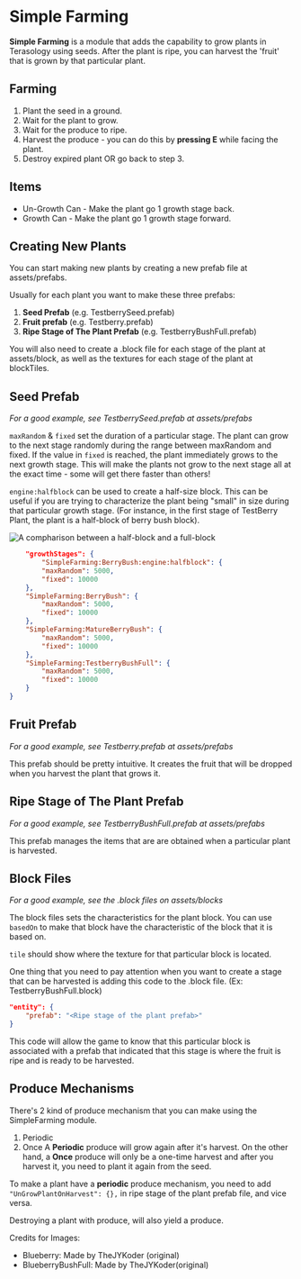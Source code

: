 Simple Farming
==============
**Simple Farming** is a module that adds the capability to grow plants in Terasology using seeds. After the plant is ripe, you can harvest the 'fruit' that is grown by that particular plant.

Farming
-------
1. Plant the seed in a ground.
2. Wait for the plant to grow.
3. Wait for the produce to ripe.
4. Harvest the produce - you can do this by **pressing E** while facing the plant.
5. Destroy expired plant OR go back to step 3.

Items
-----
 - Un-Growth Can - Make the plant go 1 growth stage back.
 - Growth Can - Make the plant go 1 growth stage forward.

Creating New Plants
-----------------
You can start making new plants by creating a new prefab file at assets/prefabs.

Usually for each plant you want to make these three prefabs:  
1. **Seed Prefab** (e.g. TestberrySeed.prefab)  
2. **Fruit prefab** (e.g. Testberry.prefab)  
3. **Ripe Stage of The Plant Prefab** (e.g. TestberryBushFull.prefab)

You will also need to create a .block file for each stage of the plant at assets/block, as well as the textures for each stage of the plant at blockTiles.

Seed Prefab
-----------
*For a good example, see TestberrySeed.prefab at assets/prefabs*

`maxRandom` & `fixed` set the duration of a particular stage. The plant can grow to the next stage randomly during the range between maxRandom and fixed. If the value in `fixed` is reached, the plant immediately grows to the next growth stage. This will make the plants not grow to the next stage all at the exact time - some will get there faster than others!

`engine:halfblock` can be used to create a half-size block. This can be useful if you are trying to characterize the plant being "small" in size during that particular growth stage. (For instance, in the first stage of TestBerry Plant, the plant is a half-block of berry bush block).

![A compharison between a half-block and a full-block](http://i.imgur.com/URLFbzo.png)

```json
    "growthStages": {
        "SimpleFarming:BerryBush:engine:halfblock": {
        "maxRandom": 5000,
        "fixed": 10000
    },
    "SimpleFarming:BerryBush": {
        "maxRandom": 5000,
        "fixed": 10000
    },
    "SimpleFarming:MatureBerryBush": {
        "maxRandom": 5000,
        "fixed": 10000
    },
    "SimpleFarming:TestberryBushFull": {
        "maxRandom": 5000,
        "fixed": 10000
    }
}
```

Fruit Prefab
-----------
*For a good example, see Testberry.prefab at assets/prefabs*

This prefab should be pretty intuitive. It creates the fruit that will be dropped when you harvest the plant that grows it.

Ripe Stage of The Plant Prefab
-----------
*For a good example, see TestberryBushFull.prefab at assets/prefabs*

This prefab manages the items that are are obtained when a particular plant is harvested. 

Block Files
-------
*For a good example, see the .block files on assets/blocks*

The block files sets the characteristics for the plant block. 
You can use `basedOn` to make that block have the characteristic of the block that it is based on. 

`tile` should show where the texture for that particular block is located.

One thing that you need to pay attention when you want to create a stage that can be harvested is adding this code to the .block file. (Ex: TestberryBushFull.block)

```json
"entity": {
    "prefab": "<Ripe stage of the plant prefab>"
}
```

This code will allow the game to know that this particular block is associated with a prefab that indicated that this stage is where the fruit is ripe and is ready to be harvested.

Produce Mechanisms
------------------
There's 2 kind of produce mechanism that you can make using the SimpleFarming module.
 1. Periodic
 2. Once
A **Periodic** produce will grow again after it's harvest. On the other hand, a **Once** produce will only be a one-time harvest and after you harvest it, you need to plant it again from the seed.

To make a plant have a **periodic** produce mechanism, you need to add   `"UnGrowPlantOnHarvest": {},` in ripe stage of the plant prefab file, and vice versa.

Destroying a plant with produce, will also yield a produce.

Credits for Images:
* Blueberry: Made by TheJYKoder (original)
* BlueberryBushFull: Made by TheJYKoder(original)
